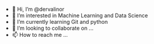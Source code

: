 - 👋 Hi, I’m @dervalinor
- 👀 I’m interested in Machine Learning and Data Science
- 🌱 I’m currently learning Git and python
- 💞️ I’m looking to collaborate on ...
- 📫 How to reach me ...

<!---
dervalinor/dervalinor is a ✨ special ✨ repository because its `README.md` (this file) appears on your GitHub profile.
You can click the Preview link to take a look at your changes.
--->
